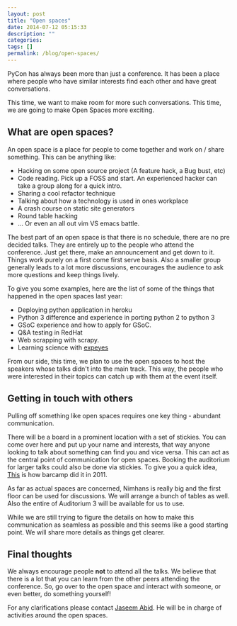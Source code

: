 ```yaml
---
layout: post
title: "Open spaces"
date: 2014-07-12 05:15:33
description: ""
categories: 
tags: []
permalink: /blog/open-spaces/
---
```

PyCon has always been more than just a conference. It has been a place where people who have similar interests find each other and have great conversations.

This time, we want to make room for more such conversations. This time, we are going to make Open Spaces more exciting.

## What are open spaces?

An open space is a place for people to come together and work on / share something. This can be anything like: 

* Hacking on some open source project (A feature hack, a Bug bust, etc) 
* Code reading. Pick up a FOSS and start. An experienced hacker can take a group along for a quick intro.
* Sharing a cool refactor technique
* Talking about how a technology is used in ones workplace
* A crash course on static site generators
* Round table hacking
* … Or even an all out vim VS emacs battle. 

The best part of an open space is that there is no schedule, there are no pre decided talks. They are entirely up to the people who attend the conference. Just get there, make an announcement and get down to it. Things work purely on a first come first serve basis. Also a smaller group generally leads to a lot more discussions, encourages the audience to ask more questions and keep things lively.

To give you some examples, here are the list of some of the things that happened in the open spaces last year: 

* Deploying python application in heroku
* Python 3 difference and experience in porting python 2 to python 3
* GSoC experience and how to apply for GSoC.
* Q&A testing in RedHat
* Web scrapping with scrapy.
* Learning science with [expeyes](http://www.expeyes.in/)

From our side, this time, we plan to use the open spaces to host the speakers whose talks didn't into the main track. This way, the people who were interested in their topics can catch up with them at the event itself.

## Getting in touch with others

Pulling off something like open spaces requires one key thing - abundant communication. 

There will be a board in a prominent location with a set of stickies. You can come over here and put up your name and interests, that way anyone looking to talk about something can find you and vice versa. This can act as the central point of communication for open spaces. Booking the auditorium for larger talks could also be done via stickies. To give you a quick idea, [This](http://www.globalnerdy.com/wordpress/wp-content/uploads/2011/06/barcamp-grid-1.jpg) is how barcamp did it in 2011.

As far as actual spaces are concerned, Nimhans is really big and the first floor can be used for discussions. We will arrange a bunch of tables as well. Also the entire of Auditorium 3 will be available for us to use.

While we are still trying to figure the details on how to make this communication as seamless as possible and this seems like a good starting point. We will share more details as things get clearer.

## Final thoughts

We always encourage people **not** to attend all the talks. We believe that there is a lot that you can learn from the other peers attending the conference. So, go over to the open space and interact with someone, or even better, do something yourself!

For any clarifications please contact [Jaseem Abid](mailto:jaseemabid@gmail.com). He will be in charge of activities around the open spaces.
